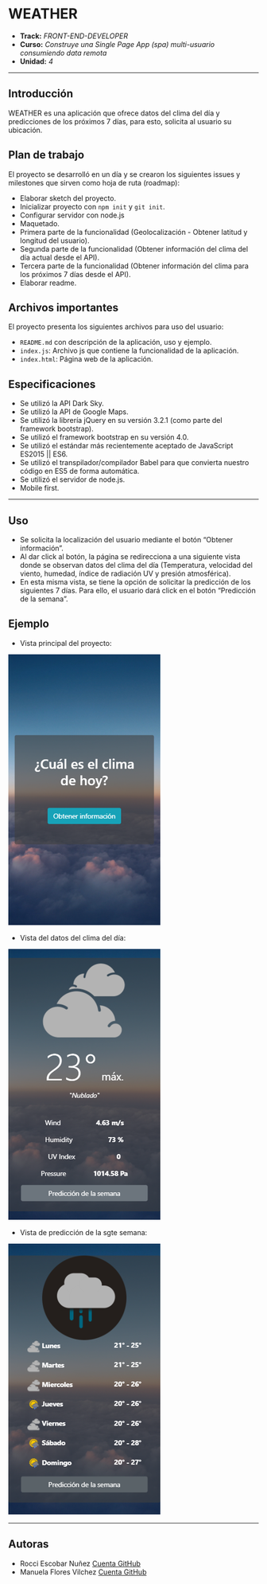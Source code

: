 # WEATHER

* **Track:** _FRONT-END-DEVELOPER_
* **Curso:** _Construye una Single Page App (spa) multi-usuario consumiendo data remota_
* **Unidad:** _4_

***

## Introducción 

WEATHER es una aplicación que ofrece datos del clima del día y predicciones de los próximos 7 días, para esto, solicita al usuario su ubicación.

## Plan de trabajo

El proyecto se desarrolló en un día y se crearon los siguientes issues y milestones que sirven como hoja de ruta (roadmap):

* Elaborar sketch del proyecto.
* Inicializar proyecto con `npm init` y `git init`.
* Configurar servidor con node.js
* Maquetado.
* Primera parte de la funcionalidad (Geolocalización - Obtener latitud y longitud del usuario).
* Segunda parte de la funcionalidad (Obtener información del clima del día actual desde el API). 
* Tercera parte de la funcionalidad (Obtener información del clima para los próximos 7 días desde el API). 
* Elaborar readme.

## Archivos importantes

El proyecto presenta los siguientes archivos para uso del usuario:

* `README.md` con descripción de la aplicación, uso y ejemplo.
* `index.js`: Archivo js que contiene la funcionalidad de la aplicación.
* `index.html`: Página web de la aplicación.

## Especificaciones

* Se utilizó la API Dark Sky.
* Se utilizó la API de Google Maps.
* Se utilizó la librería jQuery en su versión 3.2.1 (como parte del framework bootstrap).
* Se utilizó el framework bootstrap en su versión 4.0.
* Se utilizó el estándar más recientemente aceptado de JavaScript ES2015 || ES6.
* Se utilizó el transpilador/compilador Babel para que convierta nuestro código en ES5 de forma automática.
* Se utilizó el servidor de node.js.
* Mobile first.

***

## Uso
* Se solicita la localización del usuario mediante el botón “Obtener información”. 
* Al dar click al botón, la página se redirecciona a una siguiente vista donde se observan datos del clima del día (Temperatura, velocidad del viento, humedad, índice de radiación UV y presión atmosférica).
* En esta misma vista, se tiene la opción de solicitar la predicción de los siguientes 7 días. Para ello, el usuario dará click en el botón “Predicción de la semana”.

## Ejemplo
* Vista principal del proyecto:

![Vista inicio](public/assets/docs/vista1.png "Vista inicio")

* Vista del datos del clima del día:

![Vista del día](public/assets/docs/vista2.png "VVista del día")

* Vista de predicción de la sgte semana:

![Vista predicción](public/assets/docs/vista3.png "Vista predicción")

***

## Autoras

* Rocci Escobar Nuñez [Cuenta GitHub](https://github.com/Rocciescobar "Repositorio")
* Manuela Flores Vilchez [Cuenta GitHub ](https://github.com/ManuelaFlores "Repositorio")